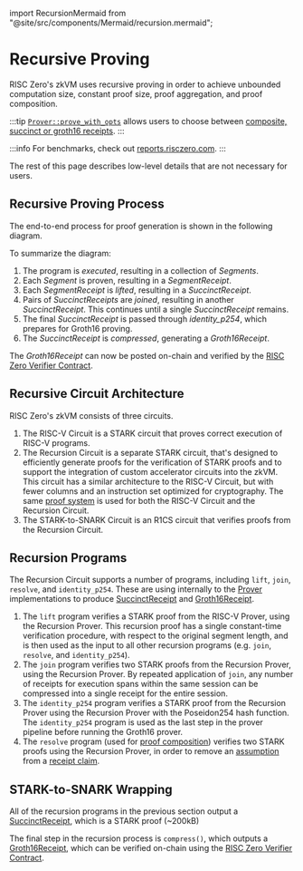import RecursionMermaid from "@site/src/components/Mermaid/recursion.mermaid";

# Recursive Proving

RISC Zero's zkVM uses recursive proving in order to achieve unbounded computation size, constant proof size, proof aggregation, and proof composition.

:::tip
[`Prover::prove_with_opts`] allows users to choose between [composite, succinct or groth16 receipts].
:::

:::info
For benchmarks, check out [reports.risczero.com].
:::

The rest of this page describes low-level details that are not necessary for users.

## Recursive Proving Process

The end-to-end process for proof generation is shown in the following diagram.

<RecursionMermaid />

To summarize the diagram:

1. The program is _executed_, resulting in a collection of _Segments_.
2. Each _Segment_ is proven, resulting in a _SegmentReceipt_.
3. Each _SegmentReceipt_ is _lifted_, resulting in a _SuccinctReceipt_.
4. Pairs of _SuccinctReceipts_ are _joined_, resulting in another _SuccinctReceipt_. This continues until a single _SuccinctReceipt_ remains.
5. The final _SuccinctReceipt_ is passed through _identity\_p254_, which prepares for Groth16 proving.
6. The _SuccinctReceipt_ is _compressed_, generating a _Groth16Receipt_.

The _Groth16Receipt_ can now be posted on-chain and verified by the [RISC Zero Verifier Contract].

## Recursive Circuit Architecture

RISC Zero's zkVM consists of three circuits.

1. The RISC-V Circuit is a STARK circuit that proves correct execution of RISC-V programs.
2. The Recursion Circuit is a separate STARK circuit, that's designed to efficiently generate proofs for the verification of STARK proofs and to support the integration of custom accelerator circuits into the zkVM.
   This circuit has a similar architecture to the RISC-V Circuit, but with fewer columns and an instruction set optimized for cryptography.
   The same [proof system] is used for both the RISC-V Circuit and the Recursion Circuit.
3. The STARK-to-SNARK Circuit is an R1CS circuit that verifies proofs from the Recursion Circuit.

## Recursion Programs

The Recursion Circuit supports a number of programs, including `lift`, `join`, `resolve`, and `identity_p254`.
These are using internally to the [Prover] implementations to produce [SuccinctReceipt] and [Groth16Receipt].

1. The `lift` program verifies a STARK proof from the RISC-V Prover, using the Recursion Prover. This recursion proof has a single constant-time verification procedure, with respect to the original segment length, and is then used as the input to all other recursion programs (e.g. `join`, `resolve`, and `identity_p254`).
2. The `join` program verifies two STARK proofs from the Recursion Prover, using the Recursion Prover. By repeated application of `join`, any number of receipts for execution spans within the same session can be compressed into a single receipt for the entire session.
3. The `identity_p254` program verifies a STARK proof from the Recursion Prover using the Recursion Prover with the Poseidon254 hash function. The `identity_p254` program is used as the last step in the prover pipeline before running the Groth16 prover.
4. The `resolve` program (used for [proof composition]) verifies two STARK proofs using the Recursion Prover, in order to remove an [assumption] from a [receipt claim].

## STARK-to-SNARK Wrapping

All of the recursion programs in the previous section output a [SuccinctReceipt], which is a STARK proof (\~200kB)

The final step in the recursion process is `compress()`, which outputs a [Groth16Receipt], which can be verified on-chain using the [RISC Zero Verifier Contract].

[`Prover::prove_with_opts`]: https://docs.rs/risc0-zkvm/1.0/risc0_zkvm/trait.Prover.html#method.prove_with_opts
[assumption]: https://github.com/risc0/risc0/blob/main/website/docs/terminology.md#assumption
[composite, succinct or groth16 receipts]: https://docs.rs/risc0-zkvm/1.0/risc0_zkvm/enum.ReceiptKind.html
[Groth16Receipt]: https://docs.rs/risc0-zkvm/latest/risc0_zkvm/struct.Groth16Receipt.html
[proof composition]: ./zkvm/composition.md
[proof system]: https://github.com/risc0/risc0/blob/main/website/docs/proof-system/proof-system-sequence-diagram.md
[Prover]: https://docs.rs/risc0-zkvm/latest/risc0_zkvm/trait.Prover.html#method.prove_with_opts
[receipt claim]: https://github.com/risc0/risc0/blob/main/website/docs/terminology.md#receipt-claim
[reports.risczero.com]: https://reports.risczero.com
[RISC Zero Verifier Contract]: blockchain-integration/contracts/verifier.md
[SuccinctReceipt]: https://docs.rs/risc0-zkvm/latest/risc0_zkvm/struct.SuccinctReceipt.html
